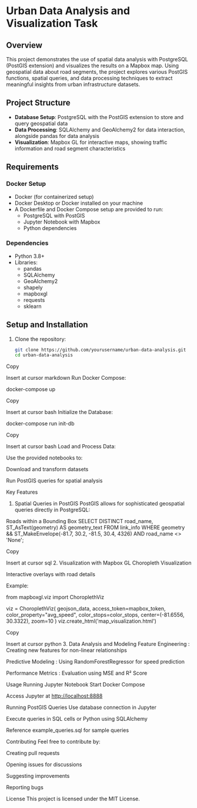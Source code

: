 # Urban Data Analysis and Visualization Task

## Overview

This project demonstrates the use of spatial data analysis with PostgreSQL (PostGIS extension) and visualizes the results on a Mapbox map. Using geospatial data about road segments, the project explores various PostGIS functions, spatial queries, and data processing techniques to extract meaningful insights from urban infrastructure datasets.

## Project Structure

- **Database Setup**: PostgreSQL with the PostGIS extension to store and query geospatial data
- **Data Processing**: SQLAlchemy and GeoAlchemy2 for data interaction, alongside pandas for data analysis
- **Visualization**: Mapbox GL for interactive maps, showing traffic information and road segment characteristics

## Requirements

### Docker Setup

- Docker (for containerized setup)
- Docker Desktop or Docker installed on your machine
- A Dockerfile and Docker Compose setup are provided to run:
  - PostgreSQL with PostGIS
  - Jupyter Notebook with Mapbox
  - Python dependencies

### Dependencies

- Python 3.8+
- Libraries:
  - pandas
  - SQLAlchemy
  - GeoAlchemy2
  - shapely
  - mapboxgl
  - requests
  - sklearn

## Setup and Installation

1. Clone the repository:

   ```bash
   git clone https://github.com/yourusername/urban-data-analysis.git
   cd urban-data-analysis

Copy

Insert at cursor
markdown
Run Docker Compose:

docker-compose up

Copy

Insert at cursor
bash
Initialize the Database:

docker-compose run init-db

Copy

Insert at cursor
bash
Load and Process Data:

Use the provided notebooks to:

Download and transform datasets

Run PostGIS queries for spatial analysis

Key Features

1. Spatial Queries in PostGIS
PostGIS allows for sophisticated geospatial queries directly in PostgreSQL:

Roads within a Bounding Box
SELECT DISTINCT
    road_name,
    ST_AsText(geometry) AS geometry_text
FROM
    link_info
WHERE
    geometry && ST_MakeEnvelope(-81.7, 30.2, -81.5, 30.4, 4326)
AND
    road_name <> 'None';

Copy

Insert at cursor
sql
2. Visualization with Mapbox GL
Choropleth Visualization

Interactive overlays with road details

Example:

from mapboxgl.viz import ChoroplethViz

viz = ChoroplethViz(
    geojson_data,
    access_token=mapbox_token,
    color_property="avg_speed",
    color_stops=color_stops,
    center=(-81.6556, 30.3322),
    zoom=10
)
viz.create_html('map_visualization.html')

Copy

Insert at cursor
python
3. Data Analysis and Modeling
Feature Engineering : Creating new features for non-linear relationships

Predictive Modeling : Using RandomForestRegressor for speed prediction

Performance Metrics : Evaluation using MSE and R² Score

Usage
Running Jupyter Notebook
Start Docker Compose

Access Jupyter at <http://localhost:8888>

Running PostGIS Queries
Use database connection in Jupyter

Execute queries in SQL cells or Python using SQLAlchemy

Reference example_queries.sql for sample queries

Contributing
Feel free to contribute by:

Creating pull requests

Opening issues for discussions

Suggesting improvements

Reporting bugs

License
This project is licensed under the MIT License.
